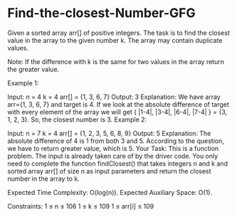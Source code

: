 # Find-the-closest-Number-GFG
Given a sorted array arr[] of positive integers. The task is to find the closest value in the array to the given number k. The array may contain duplicate values.

Note: If the difference with k is the same for two values in the array return the greater value.

Example 1:

Input: 
n = 4
k = 4
arr[] = {1, 3, 6, 7}
Output: 
3
Explanation:
We have array arr={1, 3, 6, 7} and target is 4. If we look at the absolute difference of target with every element of the array we will get { |1-4|, |3-4|, |6-4|, |7-4| }  = {3, 1, 2, 3}. So, the closest number is 3.
Example 2:

Input:
n = 7
k = 4
arr[] = {1, 2, 3, 5, 6, 8, 9}
Output:
5
Explanation:
The absolute difference of 4 is 1 from both 3 and 5. According to the question, we have to return greater value, which is 5.
Your Task:
This is a function problem. The input is already taken care of by the driver code. You only need to complete the function findClosest() that takes integers n and k and sorted array arr[] of size n as input parameters and return the closest number in the array to k. 

Expected Time Complexity: O(log(n)).
Expected Auxiliary Space: O(1).

Constraints:
1 ≤ n ≤ 106
1 ≤ k ≤ 109
1 ≤ arr[i] ≤ 109
